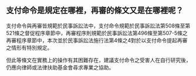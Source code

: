 ## 支付命令是規定在哪裡，再審的條文又是在哪裡呢？

支付命令與再審皆規範於民事訴訟法中，支付命令規範於民事訴訟法第508條至第521條之督促程序章節中，再審程序則規範於民事訴訟法第496條至第507-5條之再審程序章節中，本次並於民事訴訟法施行法第4條之4對於以支付命令提起再審之情形有特別規定。

但此等條文在實務上的操作有其困難存在，建議支付命令之受害人在自行研究後，仍應向律師或法律扶助基金會尋求專業之協助。